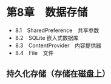 # 第8章　数据存储　
- 8.1　SharedPreference　共享参数
- 8.2　SQLite 嵌入式数据库
- 8.3　ContentProvider　内容提供器
- 8.4　File　文件
## 持久化存储（存储在磁盘上）
